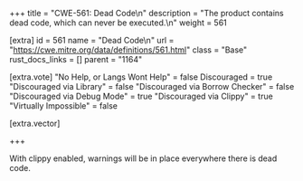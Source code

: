 +++
title = "CWE-561: Dead Code\n"
description = "The product contains dead code, which can never be executed.\n"
weight = 561

[extra]
id = 561
name = "Dead Code\n"
url = "https://cwe.mitre.org/data/definitions/561.html"
class = "Base"
rust_docs_links = []
parent = "1164"

[extra.vote]
"No Help, or Langs Wont Help" = false
Discouraged = true
"Discouraged via Library" = false
"Discouraged via Borrow Checker" = false
"Discouraged via Debug Mode" = true
"Discouraged via Clippy" = true
"Virtually Impossible" = false

[extra.vector]

+++

With clippy enabled, warnings will be in place everywhere there is dead code.